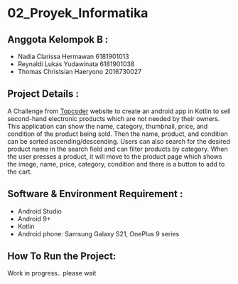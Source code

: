 # 02_Proyek_Informatika

## Anggota Kelompok B :

- Nadia Clarissa Hermawan        6181901013
- Reynaldi Lukas Yudawinata      6181901038
- Thomas Christsian Haeryono     2016730027

## Project Details :

A Challenge from [Topcoder](https://www.topcoder.com/challenges/b8ac049a-6b43-490f-a0c8-ad5aaea02d45) website to create an android app in Kotlin to sell second-hand electronic products which are not needed by their owners. This application can show the name, category, thumbnail, price, and condition of the product being sold. Then the name, product, and condition can be sorted ascending/descending. Users can also search for the desired product name in the search field and can filter products by category. When the user presses a product, it will move to the product page which shows the image, name, price, category, condition and there is a button to add to the cart.

## Software & Environment Requirement :
- Android Studio
- Android 9+
- Kotlin
- Android phone: Samsung Galaxy S21, OnePlus 9 series

## How To Run the Project:
Work in progress.. please wait

